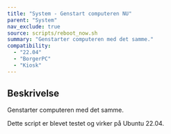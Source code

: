 ```yaml
---
title: "System - Genstart computeren NU"
parent: "System"
nav_exclude: true
source: scripts/reboot_now.sh
summary: "Genstarter computeren med det samme."
compatibility: 
  - "22.04"
  - "BorgerPC"
  - "Kiosk"
---
```


## Beskrivelse
Genstarter computeren med det samme.

Dette script er blevet testet og virker på Ubuntu 22.04.

